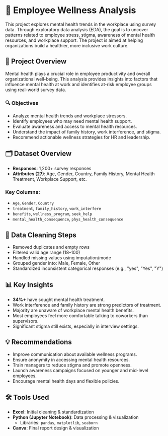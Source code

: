 # 🧠 Employee Wellness Analysis

This project explores mental health trends in the workplace using survey data. Through exploratory data analysis (EDA), the goal is to uncover patterns related to employee stress, stigma, awareness of mental health resources, and workplace support. The project is aimed at helping organizations build a healthier, more inclusive work culture.

## 📌 Project Overview

Mental health plays a crucial role in employee productivity and overall organizational well-being. This analysis provides insights into factors that influence mental health at work and identifies at-risk employee groups using real-world survey data.

### 🔍 Objectives

- Analyze mental health trends and workplace stressors.
- Identify employees who may need mental health support.
- Evaluate awareness and access to mental health resources.
- Understand the impact of family history, work interference, and stigma.
- Recommend actionable wellness strategies for HR and leadership.

## 🗂️ Dataset Overview

- **Responses**: 1,200+ survey responses
- **Attributes (27)**: Age, Gender, Country, Family History, Mental Health Treatment, Workplace Support, etc.

### Key Columns:
- `Age`, `Gender`, `Country`
- `treatment`, `family_history`, `work_interfere`
- `benefits`, `wellness_program`, `seek_help`
- `mental_health_consequence`, `phys_health_consequence`

## 🧹 Data Cleaning Steps

- Removed duplicates and empty rows
- Filtered valid age range (18–100)
- Handled missing values using imputation/mode
- Grouped gender into: Male, Female, Other
- Standardized inconsistent categorical responses (e.g., "yes", "Yes", "Y")

## 📊 Key Insights

- **34%+** have sought mental health treatment.
- Work interference and family history are strong predictors of treatment.
- Majority are unaware of workplace mental health benefits.
- Most employees feel more comfortable talking to coworkers than supervisors.
- Significant stigma still exists, especially in interview settings.

## 💡 Recommendations

- Improve communication about available wellness programs.
- Ensure anonymity in accessing mental health resources.
- Train managers to reduce stigma and promote openness.
- Launch awareness campaigns focused on younger and mid-level employees.
- Encourage mental health days and flexible policies.

## 🛠️ Tools Used

- **Excel**: Initial cleaning & standardization
- **Python (Jupyter Notebook)**: Data processing & visualization  
  - Libraries: `pandas`, `matplotlib`, `seaborn`
- **Canva**: Final report design & visualization



